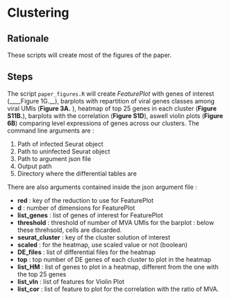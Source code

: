 # Clustering

## Rationale
These scripts will create most of the figures of the paper.

## Steps

The script ``paper_figures.R`` will create _FeaturePlot_ with genes of interest (____Figure 1G.__), barplots with repartition of viral genes classes among viral UMIs (__Figure 3A.__ ), heatmap of top 25 genes in each cluster (__Figure S11B.__), barplots with the correlation (__Figure S1D__), aswell violin plots (__Figure 6B__) comparing level expressions of genes across our clusters. The command line arguments are :

1. Path of infected Seurat object
2. Path to uninfected Seurat object
3. Path to argument json file
4. Output path
5. Directory where the differential tables are

There are also arguments contained inside the json argument file :

- __red__ : key of the reduction to use for FeaturePlot
- __d__ : number of dimensions for FeaturePlot
- __list_genes__ : list of genes of interest for FeaturePlot
- __threshold__ : threshold of number of MVA UMIs for the barplot : below these threhsold, cells are discarded.
- __seurat_cluster__ : key of the cluster solution of interest
- __scaled__ : for the heatmap, use scaled value or not (boolean)
- __DE_files__ : list of differential files for the heatmap
- __top__ : top number of DE genes of each cluster to plot in the heatmap
- __list_HM__ : list of genes to plot in a heatmap, different from the one with the top 25 genes
- __list_vln__ : list of features for Violin Plot
- __list_cor__ : list of feature to plot for the correlation with the ratio of MVA.
